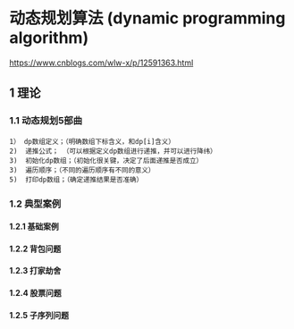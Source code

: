 # 动态规划算法 (dynamic programming algorithm)

https://www.cnblogs.com/wlw-x/p/12591363.html

## 1 理论
### 1.1 动态规划5部曲
    1） dp数组定义；（明确数组下标含义，和dp[i]含义）
    2)  递推公式； （可以根据定义dp数组进行递推，并可以进行降纬）
    3)  初始化dp数组；（初始化很关键，决定了后面递推是否成立）
    3)  遍历顺序；（不同的遍历顺序有不同的意义）
    5)  打印dp数组；（确定递推结果是否准确）

### 1.2 典型案例
#### 1.2.1 基础案例

#### 1.2.2 背包问题
#### 1.2.3 打家劫舍
#### 1.2.4 股票问题
#### 1.2.5 子序列问题